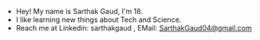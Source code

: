 - Hey! My name is Sarthak Gaud, I'm 18. 
- I like learning new things about Tech and Science.
- Reach me at Linkedin: sarthakgaud , EMail: SarthakGaud04@gmail.com

<!---
iminoaru/iminoaru is a ✨ special ✨ repository because its `README.md` (this file) appears on your GitHub profile.
You can click the Preview link to take a look at your changes.
--->
